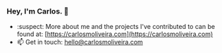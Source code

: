 ### Hey, I'm Carlos. 👋

- :suspect: More about me and the projects I've contributed to can be found at: [https://carlosmoliveira.com](https://carlosmoliveira.com)
- 📫 Get in touch: [hello@carlosmoliveira.com](mailto:hello@carlosmoliveira.com)
